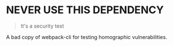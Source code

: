 # NEVER USE THIS DEPENDENCY
> It's a security test

A bad copy of webpack-cli for testing homographic vulnerabilities.
